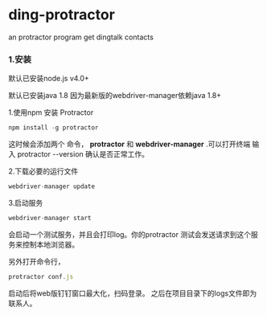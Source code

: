 # ding-protractor
an protractor program get dingtalk contacts

### 1.安装

默认已安装node.js v4.0+ 

默认已安装java 1.8 因为最新版的webdriver-manager依赖java 1.8+


1.使用npm 安装 Protractor 

```javascript
npm install -g protractor
```
这时候会添加两个 命令， **protractor** 和 **webdriver-manager** .可以打开终端 输入 
protractor --version 确认是否正常工作。

2.下载必要的运行文件
```javascript
webdriver-manager update
```
3.启动服务
```javascript
webdriver-manager start
```
会启动一个测试服务，并且会打印log。你的protractor 测试会发送请求到这个服务来控制本地浏览器。

另外打开命令行，
```javascript
protractor conf.js
```
启动后将web版钉钉窗口最大化，扫码登录。
之后在项目目录下的logs文件即为联系人。
